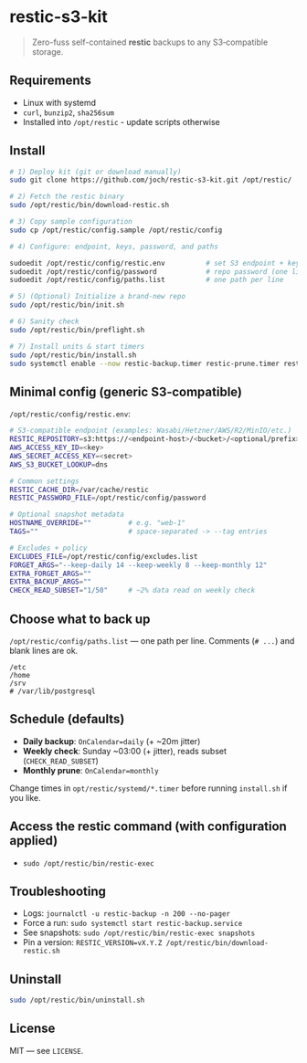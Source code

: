 # restic-s3-kit

> Zero-fuss self-contained **restic** backups to any S3‑compatible storage.

## Requirements
- Linux with systemd
- `curl`, `bunzip2`, `sha256sum`
- Installed into `/opt/restic` - update scripts otherwise

## Install
```bash
# 1) Deploy kit (git or download manually)
sudo git clone https://github.com/joch/restic-s3-kit.git /opt/restic/

# 2) Fetch the restic binary
sudo /opt/restic/bin/download-restic.sh

# 3) Copy sample configuration
sudo cp /opt/restic/config.sample /opt/restic/config

# 4) Configure: endpoint, keys, password, and paths

sudoedit /opt/restic/config/restic.env          # set S3 endpoint + keys
sudoedit /opt/restic/config/password            # repo password (one line, mode 0600)
sudoedit /opt/restic/config/paths.list          # one path per line

# 5) (Optional) Initialize a brand-new repo
sudo /opt/restic/bin/init.sh

# 6) Sanity check
sudo /opt/restic/bin/preflight.sh

# 7) Install units & start timers
sudo /opt/restic/bin/install.sh
sudo systemctl enable --now restic-backup.timer restic-prune.timer restic-check.timer
```

## Minimal config (generic S3‑compatible)
`/opt/restic/config/restic.env`:
```bash
# S3-compatible endpoint (examples: Wasabi/Hetzner/AWS/R2/MinIO/etc.)
RESTIC_REPOSITORY=s3:https://<endpoint-host>/<bucket>/<optional/prefix>
AWS_ACCESS_KEY_ID=<key>
AWS_SECRET_ACCESS_KEY=<secret>
AWS_S3_BUCKET_LOOKUP=dns

# Common settings
RESTIC_CACHE_DIR=/var/cache/restic
RESTIC_PASSWORD_FILE=/opt/restic/config/password

# Optional snapshot metadata
HOSTNAME_OVERRIDE=""         # e.g. "web-1"
TAGS=""                      # space-separated -> --tag entries

# Excludes + policy
EXCLUDES_FILE=/opt/restic/config/excludes.list
FORGET_ARGS="--keep-daily 14 --keep-weekly 8 --keep-monthly 12"
EXTRA_FORGET_ARGS=""
EXTRA_BACKUP_ARGS=""
CHECK_READ_SUBSET="1/50"     # ~2% data read on weekly check
```

## Choose what to back up
`/opt/restic/config/paths.list` — one path per line. Comments (`# ...`) and blank lines are ok.
```
/etc
/home
/srv
# /var/lib/postgresql
```

## Schedule (defaults)
- **Daily backup**: `OnCalendar=daily` (+ ~20m jitter)  
- **Weekly check**: Sunday ~03:00 (+ jitter), reads subset (`CHECK_READ_SUBSET`)  
- **Monthly prune**: `OnCalendar=monthly`

Change times in `opt/restic/systemd/*.timer` before running `install.sh` if you like.

## Access the restic command (with configuration applied)
- `sudo /opt/restic/bin/restic-exec`

## Troubleshooting
- Logs: `journalctl -u restic-backup -n 200 --no-pager`
- Force a run: `sudo systemctl start restic-backup.service`
- See snapshots: `sudo /opt/restic/bin/restic-exec snapshots`
- Pin a version: `RESTIC_VERSION=vX.Y.Z /opt/restic/bin/download-restic.sh`

## Uninstall
```bash
sudo /opt/restic/bin/uninstall.sh
```

## License
MIT — see `LICENSE`.
